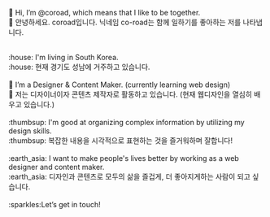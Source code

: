 👋 Hi, I’m @coroad, which means that I like to be together.
<br/>
👋 안녕하세요. coroad입니다. 닉네임 co-road는 함께 일하기를 좋아하는 저를 나타냅니다.
<br/>

<br/>
:house: I'm living in South Korea.
<br/>
:house: 현재 경기도 성남에 거주하고 있습니다.
<br/>

<br/>
👀 I’m a Designer & Content Maker. (currently learning web design)
<br/>
👀 저는 디자이너이자 콘텐츠 제작자로 활동하고 있습니다. (현재 웹디자인을 열심히 배우고 있습니다.)
<br/>

<br/>
:thumbsup: I'm good at organizing complex information by utilizing my design skills.
<br/>
:thumbsup: 복잡한 내용을 시각적으로 표현하는 것을 즐거워하며 잘합니다!
<br/>

<br/>
:earth_asia: I want to make people's lives better by working as a web designer and content maker.
<br/>
:earth_asia: 디자인과 콘텐츠로 모두의 삶을 즐겁게, 더 좋아지게하는 사람이 되고 싶습니다.
<br/>

<br/>
:sparkles:Let’s get in touch!

<!---
coroad/coroad is a ✨ special ✨ repository because its `README.md` (this file) appears on your GitHub profile.
You can click the Preview link to take a look at your changes.
--->
